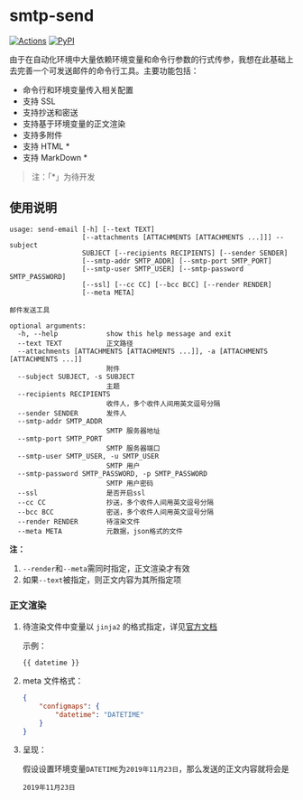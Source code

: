 # smtp-send

[![Actions](https://github.com/canovie/smtp-send/workflows/Upload%20Python%20Package/badge.svg)](https://github.com/canovie/smtp-send/actions)
[![PyPI](https://img.shields.io/pypi/v/smtp-send)](https://pypi.org/project/smtp-send)

由于在自动化环境中大量依赖环境变量和命令行参数的行式传参，我想在此基础上去完善一个可发送邮件的命令行工具。主要功能包括：
- 命令行和环境变量传入相关配置
- 支持 SSL
- 支持抄送和密送
- 支持基于环境变量的正文渲染
- 支持多附件
- 支持 HTML *
- 支持 MarkDown *

> 注：「*」为待开发

## 使用说明

```
usage: send-email [-h] [--text TEXT]
                  [--attachments [ATTACHMENTS [ATTACHMENTS ...]]] --subject
                  SUBJECT [--recipients RECIPIENTS] [--sender SENDER]
                  [--smtp-addr SMTP_ADDR] [--smtp-port SMTP_PORT]
                  [--smtp-user SMTP_USER] [--smtp-password SMTP_PASSWORD]
                  [--ssl] [--cc CC] [--bcc BCC] [--render RENDER]
                  [--meta META]

邮件发送工具

optional arguments:
  -h, --help            show this help message and exit
  --text TEXT           正文路径
  --attachments [ATTACHMENTS [ATTACHMENTS ...]], -a [ATTACHMENTS [ATTACHMENTS ...]]
                        附件
  --subject SUBJECT, -s SUBJECT
                        主题
  --recipients RECIPIENTS
                        收件人，多个收件人间用英文逗号分隔
  --sender SENDER       发件人
  --smtp-addr SMTP_ADDR
                        SMTP 服务器地址
  --smtp-port SMTP_PORT
                        SMTP 服务器端口
  --smtp-user SMTP_USER, -u SMTP_USER
                        SMTP 用户
  --smtp-password SMTP_PASSWORD, -p SMTP_PASSWORD
                        SMTP 用户密码
  --ssl                 是否开启ssl
  --cc CC               抄送，多个收件人间用英文逗号分隔
  --bcc BCC             密送，多个收件人间用英文逗号分隔
  --render RENDER       待渲染文件
  --meta META           元数据，json格式的文件
```

__注：__
1. `--render`和`--meta`需同时指定，正文渲染才有效
2. 如果`--text`被指定，则正文内容为其所指定项

### 正文渲染

1. 待渲染文件中变量以 `jinja2` 的格式指定，详见[官方文档](https://jinja.palletsprojects.com/en/2.10.x/)

    示例：
    ```
    {{ datetime }}
    ```

2. meta 文件格式：

    ```json
    {
        "configmaps": {
            "datetime": "DATETIME"
        }
    }
    ```

3. 呈现：

    假设设置环境变量`DATETIME`为`2019年11月23日`，那么发送的正文内容就将会是
    ```
    2019年11月23日
    ```